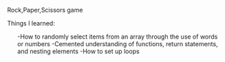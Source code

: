Rock,Paper,Scissors game

Things I learned:
<ul>
    -How to randomly select items from an array through the use of words or numbers
    -Cemented understanding of functions, return statements, and nesting elements
    -How to set up loops
<ul>